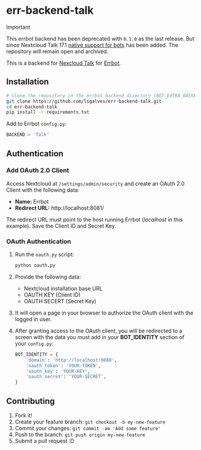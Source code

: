# err-backend-talk

> [!IMPORTANT]  
> This errbot backend has been deprecated with `0.1.0` as the last release. But since Nextcloud Talk 17.1 [native support for bots](https://nextcloud-talk.readthedocs.io/en/latest/bots/) has been added. The repository will remain open and archived.

This is a backend for [Nexcloud Talk](https://nextcloud.com/talk/) for [Errbot](https://errbot.io/).

## Installation

```sh
# Clone the repository in the errbot backend directory (BOT_EXTRA_BACKEND_DIR)
git clone https://github.com/lsgalves/err-backend-talk.git
cd err-backend-talk
pip install -r requirements.txt
```

Add to Errbot `config.py`:

```py
BACKEND = 'Talk'
```

## Authentication

### Add OAuth 2.0 Client

Access Nextcloud at `/settings/admin/security` and create an OAuth 2.0 Client with the following data:

- **Name:** Errbot
- **Redirect URL:** http://localhost:8081/

The redirect URL must point to the host running Errbot (_localhost_ in this example).
Save the Client ID and Secret Key.

### OAuth Authentication

1. Run the `oauth.py` script:

    ```sh
    python oauth.py
    ```

2. Provide the following data:
    - Nextcloud installation base URL
    - OAUTH KEY (Client ID)
    - OAUTH SECERT (Secret Key)

3. It will open a page in your browser to authorize the OAuth client with the logged in user.

4. After granting access to the OAuth client, you will be redirected to a screen with the data you must add in your **BOT_IDENTITY** section of your `config.py`:

    ```py
    BOT_IDENTITY = {
        'domain': 'http://localhost:8080',
        'oauth_token': 'YOUR-TOKEN',
        'oauth_key': 'YOUR-KEY',
        'oauth_secret': 'YOUR-SECRET',
    }
    ```

## Contributing

1. Fork it!
2. Create your feature branch: `git checkout -b my-new-feature`
3. Commit your changes: `git commit -am 'Add some feature'`
4. Push to the branch: `git push origin my-new-feature`
5. Submit a pull request :D
